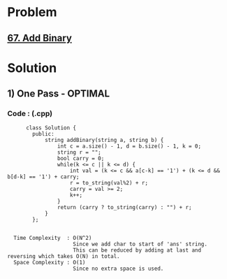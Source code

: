 # Problem

## [67. Add Binary](https://leetcode.com/problems/add-binary/)


# Solution 

## 1) One Pass - OPTIMAL

       
      
      
   ### Code : (.cpp)
    
          class Solution {
            public:
                string addBinary(string a, string b) {
                    int c = a.size() - 1, d = b.size() - 1, k = 0;
                    string r = "";
                    bool carry = 0;
                    while(k <= c || k <= d) {
                        int val = (k <= c && a[c-k] == '1') + (k <= d && b[d-k] == '1') + carry;
                        r = to_string(val%2) + r;
                        carry = val >= 2;
                        k++;
                    }
                    return (carry ? to_string(carry) : "") + r;
                }
            };

 
      Time Complexity  : O(N^2) 
                         Since we add char to start of 'ans' string.
                         This can be reduced by adding at last and reversing which takes O(N) in total.
      Space Complexity : O(1)
                         Since no extra space is used. 
